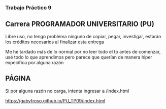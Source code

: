 ### Trabajo Práctico 9
## Carrera PROGRAMADOR UNIVERSITARIO (PU)

Libre uso, no tengo problema ninguno de copiar, pegar, investigar, estarán los créditos necesarios al finalizar esta entrega

Me he tardado más de lo normal por no leer todo el tp antes de comenzar, usé todo lo que aprendimos pero parece que querían de manera hiper expecífica por alguna razón

## PÁGINA
Si por alguna razón no carga, intenta ingresar a /index.html

https://gabyfroso.github.io/PU_TP09/index.html
 